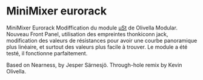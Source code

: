 # MiniMixer eurorack
 MiniMixer Eurorack
Modiffication du module [μSt](https://www.olivellamodular.com/ust.html) de Olivella Modular.
Nouveau Front Panel, utilisation des empreintes thonkiconn jack, modification des valeurs de résistances pour avoir une courbe panoramique plus linéaire, et surtout des valeurs plus facile à trouver.
Le module a été testé, il fonctionne parfaitement.

Based on Nearness, by Jesper Särnesjö. Through-hole remix by Kevin Olivella.
